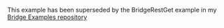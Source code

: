 This example has been superseded by the BridgeRestGet example in my [Bridge Examples repository](https://github.com/tigoe/BridgeExamples)